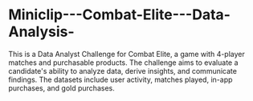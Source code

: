 # Miniclip---Combat-Elite---Data-Analysis-
This is a Data Analyst Challenge for Combat Elite, a game with 4-player matches and purchasable products. The challenge aims to evaluate a candidate's ability to analyze data, derive insights, and communicate findings. The datasets include user activity, matches played, in-app purchases, and gold purchases.

